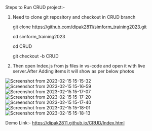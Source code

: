 Steps to Run CRUD project:-
1) Need to clone git repository and checkout in CRUD branch

      git clone https://github.com/dipak2811/simform_training2023.git

      cd simform_training2023
      
      cd CRUD

      git checkout -b CRUD

2) Then open Index.js from js files in vs-code and open it with live server.After Adding items it will show as per below photos

![Screenshot from 2023-02-15 15-15-32](https://user-images.githubusercontent.com/77386172/218992814-16a55c61-28e5-4aae-9aa8-9e1fb6799944.png)
![Screenshot from 2023-02-15 15-16-59](https://user-images.githubusercontent.com/77386172/218992833-3c24f052-b409-4d83-9d48-fff60da042e6.png)
![Screenshot from 2023-02-15 15-17-07](https://user-images.githubusercontent.com/77386172/218992845-4ee74801-29c0-44a0-a4ec-1ae2972db8d4.png)
![Screenshot from 2023-02-15 15-17-20](https://user-images.githubusercontent.com/77386172/218992855-85fdd45b-41fe-4299-8475-b2df5bfab97e.png)
![Screenshot from 2023-02-15 15-17-40](https://user-images.githubusercontent.com/77386172/218992867-3beba80c-1919-403b-b073-d4927425efd8.png)
![Screenshot from 2023-02-15 15-18-01](https://user-images.githubusercontent.com/77386172/218992873-94729763-d682-49a9-b813-abaad27a973c.png)
![Screenshot from 2023-02-15 15-18-13](https://user-images.githubusercontent.com/77386172/218992876-d5eb6cfc-aed0-4b0e-8e25-df0a91489795.png)


Demo Link:- https://dipak2811.github.io/CRUD/Index.html

